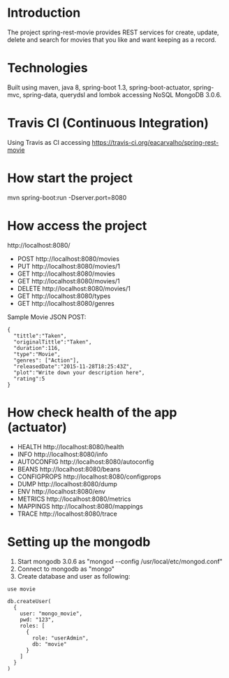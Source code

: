 # Introduction
The project spring-rest-movie provides REST services for create, update, delete and search for movies that you like and want keeping as a record.

# Technologies
Built using maven, java 8, spring-boot 1.3, spring-boot-actuator, spring-mvc, spring-data, querydsl and lombok accessing NoSQL MongoDB 3.0.6. 

# Travis CI (Continuous Integration)
Using Travis as CI accessing https://travis-ci.org/eacarvalho/spring-rest-movie

# How start the project
mvn spring-boot:run -Dserver.port=8080

# How access the project
http://localhost:8080/

- POST    http://localhost:8080/movies
- PUT     http://localhost:8080/movies/1
- GET     http://localhost:8080/movies
- GET     http://localhost:8080/movies/1
- DELETE  http://localhost:8080/movies/1
- GET     http://localhost:8080/types
- GET     http://localhost:8080/genres

Sample Movie JSON POST:

```
{
  "tittle":"Taken",
  "originalTittle":"Taken",
  "duration":116,
  "type":"Movie",
  "genres": ["Action"],
  "releasedDate":"2015-11-28T18:25:43Z",
  "plot":"Write down your description here",
  "rating":5
}
```

# How check health of the app (actuator)
- HEALTH      http://localhost:8080/health
- INFO        http://localhost:8080/info
- AUTOCONFIG  http://localhost:8080/autoconfig
- BEANS       http://localhost:8080/beans
- CONFIGPROPS http://localhost:8080/configprops
- DUMP        http://localhost:8080/dump
- ENV         http://localhost:8080/env
- METRICS     http://localhost:8080/metrics
- MAPPINGS    http://localhost:8080/mappings
- TRACE       http://localhost:8080/trace 

# Setting up the mongodb
1. Start mongodb 3.0.6 as "mongod --config /usr/local/etc/mongod.conf"
2. Connect to mongodb as "mongo"
3. Create database and user as following:

```
use movie

db.createUser(
  {
    user: "mongo_movie",
    pwd: "123",
    roles: [
      {
        role: "userAdmin",
        db: "movie"
      }
    ]
  }
)
```
